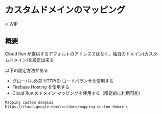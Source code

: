 # カスタムドメインのマッピング

:fire: WIP

## 概要

Cloud Run が提供するデフォルトのアドレスではなく、独自のドメイン(カスタムドメイン)を設定出来る

以下の設定方法がある

+ グローバル外部 HTTP(S) ロードバランサを使用する
+ Firebase Hosting を使用する
+ Cloud Run のドメイン マッピングを使用する（限定的に利用可能）

```
Mapping custom domains
https://cloud.google.com/run/docs/mapping-custom-domains
```
